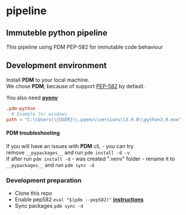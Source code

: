 # pipeline

## Immuteble python pipeline
This pipeline using PDM PEP-582 for immutable code behaviour


## Development environment

Install  **PDM** to your local machine. \
We chose **PDM**, because of support [PEP-582](https://peps.python.org/pep-0582/) by default.

You also need  **[pyenv](https://github.com/pyenv/pyenv)**

```toml
.pdm-python
  # Example for windows
path = "C:\\Users\\{USER}\\.pyenv\\versions\\3.9.0\\python3.9.exe"
```

#### PDM troubleshooting 

If you will have an issues with **PDM** cli, - you can try  \
remove `__pypackages__` and run `pdm install -d -v` \
If after run `pdm install -d` - was created ".venv" folder - rename it to \
`__pypackages__` and run `pdm sync -d`

### Development preparation

- Clone this repo
- Enable pep582 `eval "$(pdm --pep582)"` **[instructions](https://pdm-project.org/latest/usage/pep582/#__tabbed_1_2)**
- Sync packages `pdm sync -d`
